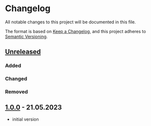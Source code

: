 # Changelog
All notable changes to this project will be documented in this file.

The format is based on [Keep a Changelog](https://keepachangelog.com/en/1.0.0/),
and this project adheres to [Semantic Versioning](https://semver.org/spec/v2.0.0.html).

## [Unreleased]
### Added
### Changed
### Removed

## [1.0.0] - 21.05.2023
- initial version

[Unreleased]: https://github.com/ditegra-GmbH/DigaShopwareCacheHelper 
[1.0.0]: https://github.com/ditegra-GmbH/DigaShopwareCacheHelper/releases/tag/v1.0.0
